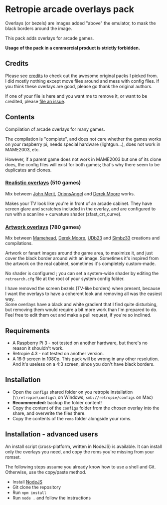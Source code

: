 # Retropie arcade overlays pack

Overlays (or bezels) are images added "above" the emulator, to mask the black borders around the image.

This pack adds overlays for arcade games.

**Usage of the pack in a commercial product is strictly forbidden.**

## Credits

Please see [credits](CREDITS.md) to check out the awesome original packs I picked from.  
I did mostly nothing except move files around and mess with config files. If you think these overlays are good, please go thank the original authors.

If one of your file is here and you want me to remove it, or want to be credited, please [file an issue](https://github.com/cosmo0/retropie-arcade-overlays/issues).

## Contents

Compilation of arcade overlays for many games.

The compilation is "complete", and does not care whether the games works on your raspberry pi, needs special hardware (lightgun...), does not work in MAME2003, etc.

However, if a parent game does not work in MAME2003 but one of its clone does, the config files will exist for both games; that's why there seem to be duplicates and clones.

### [Realistic overlays](overlays-realistic/) (510 games)

Mix between [John Merit](https://forums.libretro.com/t/arcade-overlays/4084/), [OrionsAngel](https://www.youtube.com/orionsangel) and [Derek Moore](https://www.youtube.com/user/oldstarscream) works.

Makes your TV look like you're in front of an arcade cabinet. They have screen glare and scratches included in the overlay, and are configured to run with a scanline + curvature shader (zfast_crt_curve).

### [Artwork overlays](overlays-artworks/) (780 games)

Mix between [Mamehead](https://forums.libretro.com/t/arcade-overlays/4084/284), [Derek Moore](https://www.youtube.com/user/oldstarscream), [UDb23](https://github.com/UDb23/rpie-ovl) and [Simbz33](https://github.com/simbz33/retropie-overlay) creations and compilations.

Artwork or fanart images around the game area, to maximize it, and just cover the black border around with an image. Sometimes it's inspired from the artwork on the real cabinet, sometimes it's completely custom-made.

No shader is configured ; you can set a system-wide shader by editing the `retroarch.cfg` file at the root of your system config folder.

I have removed the screen bezels (TV-like borders) when present, because I want the overlays to have a coherent look and removing all was the easiest way.  
Some overlays have a black and white gradient that I find quite disturbing, but removing them would require a bit more work than I'm prepared to do. Feel free to edit them out and make a pull request, if you're so inclined.

## Requirements

- A Raspberry Pi 3 - not tested on another hardware, but there's no reason it shouldn't work.
- Retropie 4.3 - not tested on another version.
- A 16:9 screen in 1080p. This pack will be wrong in any other resolution. And it's useless on a 4:3 screen, since you don't have black borders.

## Installation

- Open the `configs` shared folder on you retropie installation (`\\retropie\configs\` on Windows, `smb://retropie/configs` on Mac)
- **Recommended:** backup the folder content!
- Copy the content of the `configs` folder from the chosen overlay into the share, and overwrite the files there.
- Copy the contents of the `roms` folder alongside your roms.

## Installation - advanced users

An install script (cross-platform, written in NodeJS) is available. It can install only the overlays you need, and copy the roms you're missing from your romset.

The following steps assume you already know how to use a shell and Git. Otherwise, use the copy/paste method.

- Install [NodeJS](http://nodejs.org)
- Git clone the repository
- Run `npm install`
- Run `node .` and follow the instructions